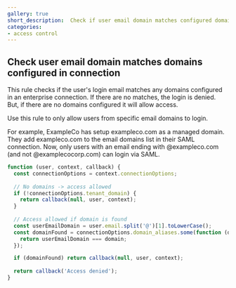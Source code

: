 ```yaml
---
gallery: true
short_description:  Check if user email domain matches configured domain
categories:
- access control
---
```

## Check user email domain matches domains configured in connection

This rule checks if the user's login email matches any domains configured in an enterprise connection. If there are no matches, the login is denied. But, if there are no domains configured it will allow access.

Use this rule to only allow users from specific email domains to login.
 
For example, ExampleCo has setup exampleco.com as a managed domain. They add exampleco.com to the email domains list in their SAML connection. Now, only users with an email ending with @exampleco.com (and not @examplecocorp.com) can login via SAML.

```js
function (user, context, callback) {
  const connectionOptions = context.connectionOptions;
    
  // No domains -> access allowed
  if (!connectionOptions.tenant_domain) {
    return callback(null, user, context);
  }
  
  // Access allowed if domain is found
  const userEmailDomain = user.email.split('@')[1].toLowerCase();
  const domainFound = connectionOptions.domain_aliases.some(function (domain) {
    return userEmailDomain === domain;
  });

  if (domainFound) return callback(null, user, context);
  
  return callback('Access denied');
}
```
